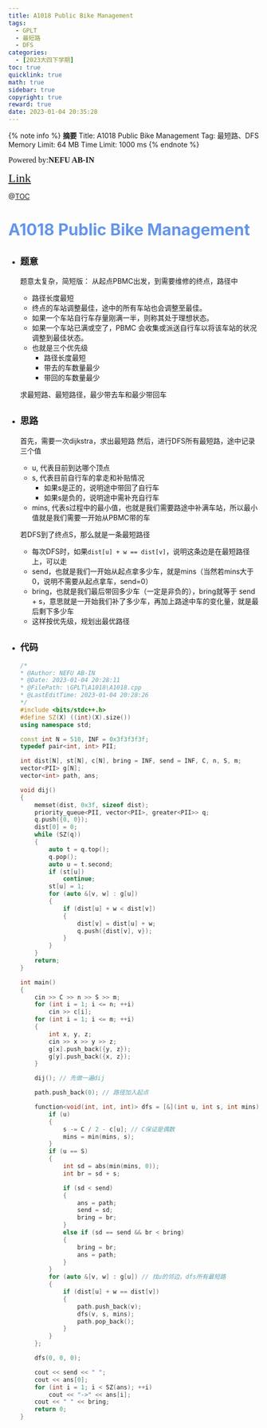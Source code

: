 ```yaml
---
title: A1018 Public Bike Management
tags:
  - GPLT
  - 最短路
  - DFS
categories:
  - [2023大四下学期]
toc: true
quicklink: true
math: true
sidebar: true
copyright: true
reward: true
date: 2023-01-04 20:35:28
---
```



{% note info %}
**摘要**
Title: A1018 Public Bike Management
Tag: 最短路、DFS
Memory Limit: 64 MB
Time Limit: 1000 ms
{% endnote %}
<!-- more -->

<font size=3 face=楷体>Powered by:**NEFU AB-IN**</font>

<font color=#FFA500 size=5 face=楷体>[Link](https://pintia.cn/problem-sets/994805342720868352/exam/problems/994805489282433024)</font>

@[TOC](文章目录)

# <font color=#6495ED size=6>A1018 Public Bike Management</font>

* ## <font size=4 face=粗体>题意</font>

  题意太复杂，简短版：
  从起点PBMC出发，到需要维修的终点，路径中
  * 路径长度最短
  * 终点的车站调整最佳，途中的所有车站也会调整至最佳。
  * 如果一个车站自行车存量刚满一半，则称其处于理想状态。
  * 如果一个车站已满或空了，PBMC 会收集或派送自行车以将该车站的状况调整到最佳状态。
  * 也就是三个优先级
    * 路径长度最短
    * 带去的车数量最少
    * 带回的车数量最少
  
  求最短路、最短路径，最少带去车和最少带回车

* ## <font size=4 face=粗体>思路</font>

  首先，需要一次dijkstra，求出最短路
  然后，进行DFS所有最短路，途中记录三个值
  * u, 代表目前到达哪个顶点
  * s, 代表目前自行车的拿走和补贴情况
    * 如果s是正的，说明途中带回了自行车
    * 如果s是负的，说明途中需补充自行车
  * mins, 代表s过程中的最小值，也就是我们需要路途中补满车站，所以最小值就是我们需要一开始从PBMC带的车
  
  若DFS到了终点S，那么就是一条最短路径
  * 每次DFS时，如果`dist[u] + w == dist[v]`，说明这条边是在最短路径上，可以走
  * send，也就是我们一开始从起点拿多少车，就是mins（当然若mins大于0，说明不需要从起点拿车，send=0）
  * bring，也就是我们最后带回多少车（一定是非负的），bring就等于 send + s，意思就是一开始我们补了多少车，再加上路途中车的变化量，就是最后剩下多少车
  * 这样按优先级，规划出最优路径

* ## <font size=4 face=粗体>代码</font>

  ```cpp
  /*
  * @Author: NEFU AB-IN
  * @Date: 2023-01-04 20:28:11
  * @FilePath: \GPLT\A1018\A1018.cpp
  * @LastEditTime: 2023-01-04 20:28:26
  */
  #include <bits/stdc++.h>
  #define SZ(X) ((int)(X).size())
  using namespace std;

  const int N = 510, INF = 0x3f3f3f3f;
  typedef pair<int, int> PII;

  int dist[N], st[N], c[N], bring = INF, send = INF, C, n, S, m;
  vector<PII> g[N];
  vector<int> path, ans;

  void dij()
  {
      memset(dist, 0x3f, sizeof dist);
      priority_queue<PII, vector<PII>, greater<PII>> q;
      q.push({0, 0});
      dist[0] = 0;
      while (SZ(q))
      {
          auto t = q.top();
          q.pop();
          auto u = t.second;
          if (st[u])
              continue;
          st[u] = 1;
          for (auto &[v, w] : g[u])
          {
              if (dist[u] + w < dist[v])
              {
                  dist[v] = dist[u] + w;
                  q.push({dist[v], v});
              }
          }
      }
      return;
  }

  int main()
  {
      cin >> C >> n >> S >> m;
      for (int i = 1; i <= n; ++i)
          cin >> c[i];
      for (int i = 1; i <= m; ++i)
      {
          int x, y, z;
          cin >> x >> y >> z;
          g[x].push_back({y, z});
          g[y].push_back({x, z});
      }

      dij(); // 先做一遍dij

      path.push_back(0); // 路径加入起点

      function<void(int, int, int)> dfs = [&](int u, int s, int mins) {
          if (u)
          {
              s -= C / 2 - c[u]; // C保证是偶数
              mins = min(mins, s);
          }
          if (u == S)
          {
              int sd = abs(min(mins, 0));
              int br = sd + s;

              if (sd < send)
              {
                  ans = path;
                  send = sd;
                  bring = br;
              }
              else if (sd == send && br < bring)
              {
                  bring = br;
                  ans = path;
              }
          }
          for (auto &[v, w] : g[u]) // 找u的邻边，dfs所有最短路
          {
              if (dist[u] + w == dist[v])
              {
                  path.push_back(v);
                  dfs(v, s, mins);
                  path.pop_back();
              }
          }
      };

      dfs(0, 0, 0);

      cout << send << " ";
      cout << ans[0];
      for (int i = 1; i < SZ(ans); ++i)
          cout << "->" << ans[i];
      cout << " " << bring;
      return 0;
  }
  ```